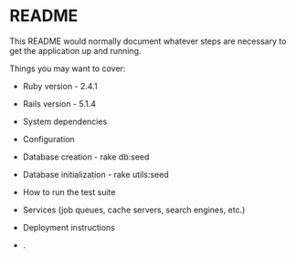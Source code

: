 # README

This README would normally document whatever steps are necessary to get the
application up and running.

Things you may want to cover:

* Ruby version - 2.4.1

* Rails version - 5.1.4

* System dependencies

* Configuration

* Database creation - rake db:seed

* Database initialization - rake utils:seed

* How to run the test suite

* Services (job queues, cache servers, search engines, etc.)

* Deployment instructions

* .
